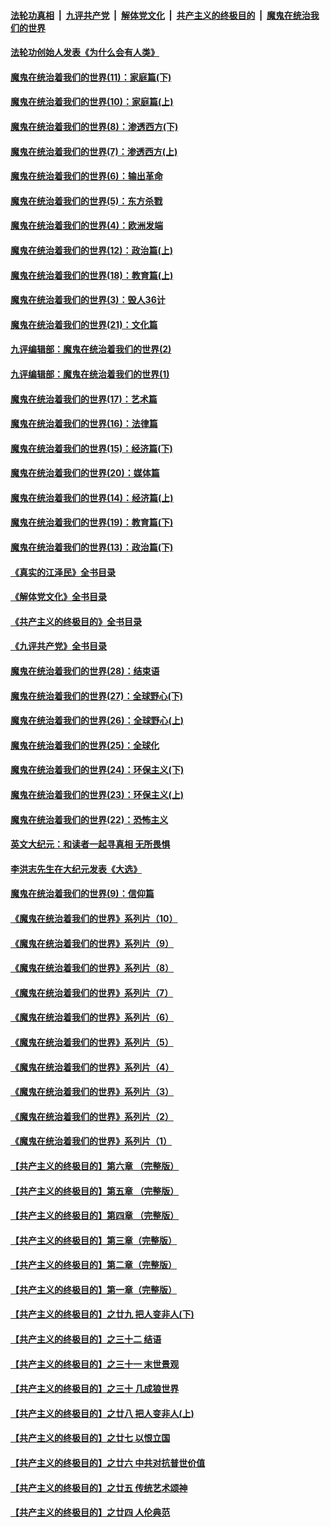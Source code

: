 ####  [法轮功真相](../../../../basic/blob/master/README.md?t=03241611) &nbsp;|&nbsp; [九评共产党](../../../../9ping.md/blob/master/README.md?t=03241611) &nbsp;|&nbsp; [解体党文化](../../../../jtdwh.md/blob/master/README.md?t=03241611)  &nbsp;|&nbsp; [共产主义的终极目的](../../../../gczydzjmd.md/blob/master/README.md?t=03241611) &nbsp;|&nbsp; [魔鬼在统治我们的世界](../../../../mgztzwmdsj.md/blob/master/README.md?t=03241611) 

#### [法轮功创始人发表《为什么会有人类》](../pages/nsc422/n13912117.md?t=03241611) 

#### [魔鬼在统治着我们的世界(11)：家庭篇(下)](../pages/nsc422/n10440961.md?t=03241611) 

#### [魔鬼在统治着我们的世界(10)：家庭篇(上)](../pages/nsc422/n10435448.md?t=03241611) 

#### [魔鬼在统治着我们的世界(8)：渗透西方(下)](../pages/nsc422/n10429603.md?t=03241611) 

#### [魔鬼在统治着我们的世界(7)：渗透西方(上)](../pages/nsc422/n10426013.md?t=03241611) 

#### [魔鬼在统治着我们的世界(6)：输出革命](../pages/nsc422/n10421536.md?t=03241611) 

#### [魔鬼在统治着我们的世界(5)：东方杀戮](../pages/nsc422/n10417707.md?t=03241611) 

#### [魔鬼在统治着我们的世界(4)：欧洲发端](../pages/nsc422/n10414890.md?t=03241611) 

#### [魔鬼在统治着我们的世界(12)：政治篇(上)](../pages/nsc422/n10444576.md?t=03241611) 

#### [魔鬼在统治着我们的世界(18)：教育篇(上)](../pages/nsc422/n10526970.md?t=03241611) 

#### [魔鬼在统治着我们的世界(3)：毁人36计](../pages/nsc422/n10411583.md?t=03241611) 

#### [魔鬼在统治着我们的世界(21)：文化篇](../pages/nsc422/n10597706.md?t=03241611) 

#### [九评编辑部：魔鬼在统治着我们的世界(2)](../pages/nsc422/n10410036.md?t=03241611) 

#### [九评编辑部：魔鬼在统治着我们的世界(1)](../pages/nsc422/n10406825.md?t=03241611) 

#### [魔鬼在统治着我们的世界(17)：艺术篇](../pages/nsc422/n10499093.md?t=03241611) 

#### [魔鬼在统治着我们的世界(16)：法律篇](../pages/nsc422/n10485969.md?t=03241611) 

#### [魔鬼在统治着我们的世界(15)：经济篇(下)](../pages/nsc422/n10469975.md?t=03241611) 

#### [魔鬼在统治着我们的世界(20)：媒体篇](../pages/nsc422/n10586579.md?t=03241611) 

#### [魔鬼在统治着我们的世界(14)：经济篇(上)](../pages/nsc422/n10457370.md?t=03241611) 

#### [魔鬼在统治着我们的世界(19)：教育篇(下)](../pages/nsc422/n10564808.md?t=03241611) 

#### [魔鬼在统治着我们的世界(13)：政治篇(下)](../pages/nsc422/n10448270.md?t=03241611) 

#### [《真实的江泽民》全书目录](../pages/nsc422/n13721399.md?t=03241611) 

#### [《解体党文化》全书目录](../pages/nsc422/n13721157.md?t=03241611) 

#### [《共产主义的终极目的》全书目录](../pages/nsc422/n13721048.md?t=03241611) 

#### [《九评共产党》全书目录](../pages/nsc422/n13708085.md?t=03241611) 

#### [魔鬼在统治着我们的世界(28)：结束语](../pages/nsc422/n10936246.md?t=03241611) 

#### [魔鬼在统治着我们的世界(27)：全球野心(下)](../pages/nsc422/n10928319.md?t=03241611) 

#### [魔鬼在统治着我们的世界(26)：全球野心(上)](../pages/nsc422/n10900318.md?t=03241611) 

#### [魔鬼在统治着我们的世界(25)：全球化](../pages/nsc422/n10788205.md?t=03241611) 

#### [魔鬼在统治着我们的世界(24)：环保主义(下)](../pages/nsc422/n10695307.md?t=03241611) 

#### [魔鬼在统治着我们的世界(23)：环保主义(上)](../pages/nsc422/n10688613.md?t=03241611) 

#### [魔鬼在统治着我们的世界(22)：恐怖主义](../pages/nsc422/n10614727.md?t=03241611) 

#### [英文大纪元：和读者一起寻真相 无所畏惧](../pages/nsc422/n12542027.md?t=03241611) 

#### [李洪志先生在大纪元发表《大选》](../pages/nsc422/n12534746.md?t=03241611) 

#### [魔鬼在统治着我们的世界(9)：信仰篇](../pages/nsc422/n10432159.md?t=03241611) 

#### [《魔鬼在统治着我们的世界》系列片（10）](../pages/nsc422/n12292670.md?t=03241611) 

#### [《魔鬼在统治着我们的世界》系列片（9）](../pages/nsc422/n12290859.md?t=03241611) 

#### [《魔鬼在统治着我们的世界》系列片（8）](../pages/nsc422/n12287445.md?t=03241611) 

#### [《魔鬼在统治着我们的世界》系列片（7）](../pages/nsc422/n12283425.md?t=03241611) 

#### [《魔鬼在统治着我们的世界》系列片（6）](../pages/nsc422/n12282314.md?t=03241611) 

#### [《魔鬼在统治着我们的世界》系列片（5）](../pages/nsc422/n12281419.md?t=03241611) 

#### [《魔鬼在统治着我们的世界》系列片（4）](../pages/nsc422/n12274024.md?t=03241611) 

#### [《魔鬼在统治着我们的世界》系列片（3）](../pages/nsc422/n12271322.md?t=03241611) 

#### [《魔鬼在统治着我们的世界》系列片（2）](../pages/nsc422/n12269049.md?t=03241611) 

#### [《魔鬼在统治着我们的世界》系列片（1）](../pages/nsc422/n12267575.md?t=03241611) 

#### [【共产主义的终极目的】第六章 （完整版）](../pages/nsc422/n11428913.md?t=03241611) 

#### [【共产主义的终极目的】第五章 （完整版）](../pages/nsc422/n11428912.md?t=03241611) 

#### [【共产主义的终极目的】第四章 （完整版）](../pages/nsc422/n11428907.md?t=03241611) 

#### [【共产主义的终极目的】第三章（完整版）](../pages/nsc422/n11428848.md?t=03241611) 

#### [【共产主义的终极目的】第二章（完整版）](../pages/nsc422/n11428831.md?t=03241611) 

#### [【共产主义的终极目的】第一章（完整版）](../pages/nsc422/n11417651.md?t=03241611) 

#### [【共产主义的终极目的】之廿九 把人变非人(下)](../pages/nsc422/n11344140.md?t=03241611) 

#### [【共产主义的终极目的】之三十二 结语](../pages/nsc422/n11360535.md?t=03241611) 

#### [【共产主义的终极目的】之三十一 末世景观](../pages/nsc422/n11351129.md?t=03241611) 

#### [【共产主义的终极目的】之三十 几成狼世界](../pages/nsc422/n11348280.md?t=03241611) 

#### [【共产主义的终极目的】之廿八 把人变非人(上)](../pages/nsc422/n11340492.md?t=03241611) 

#### [【共产主义的终极目的】之廿七 以恨立国](../pages/nsc422/n11336944.md?t=03241611) 

#### [【共产主义的终极目的】之廿六 中共对抗普世价值](../pages/nsc422/n11324785.md?t=03241611) 

#### [【共产主义的终极目的】之廿五 传统艺术颂神](../pages/nsc422/n11296396.md?t=03241611) 

#### [【共产主义的终极目的】之廿四 人伦典范](../pages/nsc422/n11296397.md?t=03241611) 

